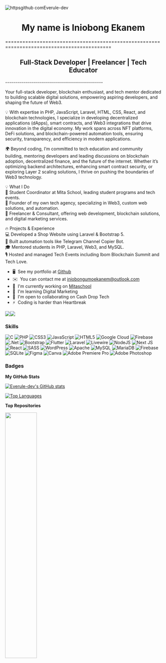  ![httpsgithub comEverule-dev](https://github.com/user-attachments/assets/498372f1-df5a-4193-a6e3-c9dcb72d56f7)

<h1 align="center">My name is Iniobong Ekanem </h1>
===========================================================================================

<h2 align="center"> Full-Stack Developer | Freelancer | Tech Educator</h2>
-------------------------------------------------

Your full-stack developer, blockchain enthusiast, and tech mentor dedicated to building scalable digital solutions, empowering aspiring developers, and shaping the future of Web3.

💡 With expertise in PHP, JavaScript, Laravel, HTML, CSS, React, and blockchain technologies, I specialize in developing decentralized applications (dApps), smart contracts, and Web3 integrations that drive innovation in the digital economy. My work spans across NFT platforms, DeFi solutions, and blockchain-powered automation tools, ensuring security, transparency, and efficiency in modern applications.

🌍 Beyond coding, I’m committed to tech education and community building, mentoring developers and leading discussions on blockchain adoption, decentralized finance, and the future of the internet. Whether it’s optimizing backend architectures, enhancing smart contract security, or exploring Layer 2 scaling solutions, I thrive on pushing the boundaries of Web3 technology.

💡 What I Do <br>
🔹 Student Coordinator at Mita School, leading student programs and tech events. <br>
🔹 Founder of my own tech agency, specializing in Web3, custom web solutions, and automation. <br>
🔹 Freelancer & Consultant, offering web development, blockchain solutions, and digital marketing services. <br>

🔥 Projects & Experience <br>
💻 Developed a Shop Website using Laravel & Bootstrap 5.<br>
🤖 Built automation tools like Telegram Channel Copier Bot. <br>
🎓 Mentored students in PHP, Laravel, Web3, and MySQL. <br>
🎙️ Hosted and managed Tech Events including Ibom Blockchain Summit and Tech Love.<br>

* 🖥️  See my portfolio at [Github](http://github.com/Everule-dev/)<br>
* ✉️  You can contact me at [iniobongumoekanem@outlook.com](mailto:iniobongumoekanem@outlook.com)<br>
* 🚀  I'm currently working on [Mitaschool](http://mitaschool.com/)<br>
* 🧠  I'm learning Digital Marketing<br>
* 🤝  I'm open to collaborating on Cash Drop Tech<br>
* ⚡  Coding is harder than Heartbreak<br>

<a href="https://www.github.com/Everule-dev" target="_blank" rel="noreferrer"><img
src="https://img.shields.io/github/followers/Everule-dev?logo=github&style=for-the-badge&color=ef4444&labelColor=1c1917" /></a><a href="https://www.twitch.tv/everule" target="_blank" rel="noreferrer"><img
src="https://img.shields.io/twitch/status/everule?logo=twitchsx&style=for-the-badge&color=ef4444&labelColor=1c1917&label=TWITCH+STATUS" /></a>

### Skills


![C](https://img.shields.io/badge/c-%2300599C.svg?style=for-the-badge&logo=c&logoColor=white) ![PHP](https://img.shields.io/badge/php-%23777BB4.svg?style=for-the-badge&logo=php&logoColor=white) ![CSS3](https://img.shields.io/badge/css3-%231572B6.svg?style=for-the-badge&logo=css3&logoColor=white) ![JavaScript](https://img.shields.io/badge/javascript-%23323330.svg?style=for-the-badge&logo=javascript&logoColor=%23F7DF1E) ![HTML5](https://img.shields.io/badge/html5-%23E34F26.svg?style=for-the-badge&logo=html5&logoColor=white) ![Google Cloud](https://img.shields.io/badge/GoogleCloud-%234285F4.svg?style=for-the-badge&logo=google-cloud&logoColor=white) ![Firebase](https://img.shields.io/badge/firebase-%23039BE5.svg?style=for-the-badge&logo=firebase) ![.Net](https://img.shields.io/badge/.NET-5C2D91?style=for-the-badge&logo=.net&logoColor=white) ![Bootstrap](https://img.shields.io/badge/bootstrap-%238511FA.svg?style=for-the-badge&logo=bootstrap&logoColor=white) ![Flutter](https://img.shields.io/badge/Flutter-%2302569B.svg?style=for-the-badge&logo=Flutter&logoColor=white) ![Laravel](https://img.shields.io/badge/laravel-%23FF2D20.svg?style=for-the-badge&logo=laravel&logoColor=white) ![Livewire](https://img.shields.io/badge/livewire-%234e56a6.svg?style=for-the-badge&logo=livewire&logoColor=white) ![NodeJS](https://img.shields.io/badge/node.js-6DA55F?style=for-the-badge&logo=node.js&logoColor=white) ![Next JS](https://img.shields.io/badge/Next-black?style=for-the-badge&logo=next.js&logoColor=white) ![React](https://img.shields.io/badge/react-%2320232a.svg?style=for-the-badge&logo=react&logoColor=%2361DAFB) ![SASS](https://img.shields.io/badge/SASS-hotpink.svg?style=for-the-badge&logo=SASS&logoColor=white) ![WordPress](https://img.shields.io/badge/WordPress-%23117AC9.svg?style=for-the-badge&logo=WordPress&logoColor=white) ![Apache](https://img.shields.io/badge/apache-%23D42029.svg?style=for-the-badge&logo=apache&logoColor=white) ![MySQL](https://img.shields.io/badge/mysql-4479A1.svg?style=for-the-badge&logo=mysql&logoColor=white) ![MariaDB](https://img.shields.io/badge/MariaDB-003545?style=for-the-badge&logo=mariadb&logoColor=white) ![Firebase](https://img.shields.io/badge/firebase-a08021?style=for-the-badge&logo=firebase&logoColor=ffcd34) ![SQLite](https://img.shields.io/badge/sqlite-%2307405e.svg?style=for-the-badge&logo=sqlite&logoColor=white) ![Figma](https://img.shields.io/badge/figma-%23F24E1E.svg?style=for-the-badge&logo=figma&logoColor=white) ![Canva](https://img.shields.io/badge/Canva-%2300C4CC.svg?style=for-the-badge&logo=Canva&logoColor=white) ![Adobe Premiere Pro](https://img.shields.io/badge/Adobe%20Premiere%20Pro-9999FF.svg?style=for-the-badge&logo=Adobe%20Premiere%20Pro&logoColor=white) ![Adobe Photoshop](https://img.shields.io/badge/adobe%20photoshop-%2331A8FF.svg?style=for-the-badge&logo=adobe%20photoshop&logoColor=white)


### Badges

<b>My GitHub Stats</b>

<a href="http://www.github.com/Everule-dev"><img src="https://github-readme-stats.vercel.app/api?username=Everule-dev&show_icons=true&hide=&count_private=true&title_color=facc15&text_color=ffffff&icon_color=ef4444&bg_color=1c1917&hide_border=true&show_icons=true" alt="Everule-dev's GitHub stats" /></a>



<a href="https://github.com/Everule-dev" align="left"><img src="https://github-readme-stats.vercel.app/api/top-langs/?username=Everule-dev&langs_count=10&title_color=facc15&text_color=ffffff&icon_color=ef4444&bg_color=1c1917&hide_border=true&locale=en&custom_title=Top%20%Languages" alt="Top Languages" /></a>

<b>Top Repositories</b>

<div width="100%" align="center"><a href="https://github.com/Everule-dev/Everule-dev" align="left"><img align="left" width="45%" src="https://github-readme-stats.vercel.app/api/pin/?username=Everule-dev&repo=Everule-dev&title_color=facc15&text_color=ffffff&icon_color=ef4444&bg_color=1c1917&hide_border=true&locale=en" /></a></div><br /><br /><br /><br /><br /><br /><br />
